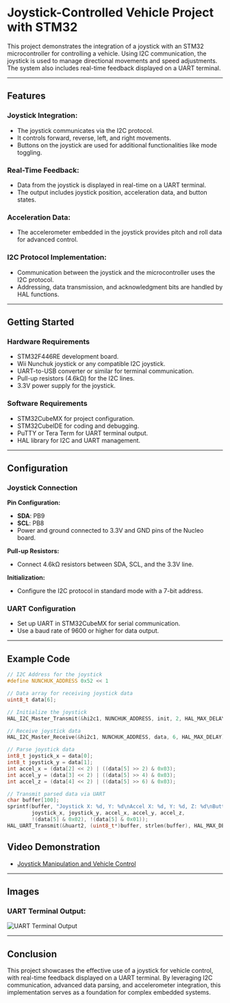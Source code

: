 # Joystick-Controlled Vehicle Project with STM32

This project demonstrates the integration of a joystick with an STM32 microcontroller for controlling a vehicle. Using I2C communication, the joystick is used to manage directional movements and speed adjustments. The system also includes real-time feedback displayed on a UART terminal.

---

## Features

### Joystick Integration:
- The joystick communicates via the I2C protocol.
- It controls forward, reverse, left, and right movements.
- Buttons on the joystick are used for additional functionalities like mode toggling.

### Real-Time Feedback:
- Data from the joystick is displayed in real-time on a UART terminal.
- The output includes joystick position, acceleration data, and button states.

### Acceleration Data:
- The accelerometer embedded in the joystick provides pitch and roll data for advanced control.

### I2C Protocol Implementation:
- Communication between the joystick and the microcontroller uses the I2C protocol.
- Addressing, data transmission, and acknowledgment bits are handled by HAL functions.

---

## Getting Started

### Hardware Requirements
- STM32F446RE development board.
- Wii Nunchuk joystick or any compatible I2C joystick.
- UART-to-USB converter or similar for terminal communication.
- Pull-up resistors (4.6kΩ) for the I2C lines.
- 3.3V power supply for the joystick.

### Software Requirements
- STM32CubeMX for project configuration.
- STM32CubeIDE for coding and debugging.
- PuTTY or Tera Term for UART terminal output.
- HAL library for I2C and UART management.

---

## Configuration

### Joystick Connection

**Pin Configuration:**
- **SDA**: PB9
- **SCL**: PB8
- Power and ground connected to 3.3V and GND pins of the Nucleo board.

**Pull-up Resistors:**
- Connect 4.6kΩ resistors between SDA, SCL, and the 3.3V line.

**Initialization:**
- Configure the I2C protocol in standard mode with a 7-bit address.

### UART Configuration
- Set up UART in STM32CubeMX for serial communication.
- Use a baud rate of 9600 or higher for data output.

---

## Example Code

```c
// I2C Address for the joystick
#define NUNCHUK_ADDRESS 0x52 << 1

// Data array for receiving joystick data
uint8_t data[6];

// Initialize the joystick
HAL_I2C_Master_Transmit(&hi2c1, NUNCHUK_ADDRESS, init, 2, HAL_MAX_DELAY);

// Receive joystick data
HAL_I2C_Master_Receive(&hi2c1, NUNCHUK_ADDRESS, data, 6, HAL_MAX_DELAY);

// Parse joystick data
int8_t joystick_x = data[0];
int8_t joystick_y = data[1];
int accel_x = (data[2] << 2) | ((data[5] >> 2) & 0x03);
int accel_y = (data[3] << 2) | ((data[5] >> 4) & 0x03);
int accel_z = (data[4] << 2) | ((data[5] >> 6) & 0x03);

// Transmit parsed data via UART
char buffer[100];
sprintf(buffer, "Joystick X: %d, Y: %d\nAccel X: %d, Y: %d, Z: %d\nButton C: %d, Button Z: %d\n",
        joystick_x, joystick_y, accel_x, accel_y, accel_z, 
        !(data[5] & 0x02), !(data[5] & 0x01));
HAL_UART_Transmit(&huart2, (uint8_t*)buffer, strlen(buffer), HAL_MAX_DELAY);
```

## Video Demonstration

- [Joystick Manipulation and Vehicle Control](https://drive.google.com/file/d/1689lBxDMI8c7FaeYoWoYacifNVS20Pdw/view?usp=sharing)

---

## Images

### UART Terminal Output:
![UART Terminal Output](https://github.com/Abib/joystick-controller-stm32/blob/main/images/uart_terminal_output.png?raw=true)

---

## Conclusion

This project showcases the effective use of a joystick for vehicle control, with real-time feedback displayed on a UART terminal. By leveraging I2C communication, advanced data parsing, and accelerometer integration, this implementation serves as a foundation for complex embedded systems.
